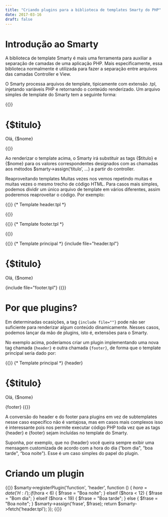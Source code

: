 ```yaml
---
title: "Criando plugins para a biblioteca de templates Smarty do PHP"
date: 2017-03-16
draft: false 
---
```

# Introdução ao Smarty

A biblioteca de template Smarty é mais uma ferramenta para auxiliar a separação de camadas de uma aplicação PHP. Mais especificamente, essa biblioteca normalmente é utilizada para fazer a separação entre arquivos das camadas Controller e View.

O Smarty processa arquivos de template, tipicamente com extensão .tpl, injetando variáveis PHP e retornando o conteúdo renderizado. Um arquivo simples de template do Smarty tem a seguinte forma:

{{<highlight html>}}
<!DOCTYPE html>
<html>
<body>
<h1>{$titulo}</h1>
<p>Olá, {$nome}</p>
</body>
</html>
{{</highlight>}}

Ao renderizar o template acima, o Smarty irá substituir as tags {$titulo} e {$nome} para os valores correspondentes designados com as chamadas aos métodos $smarty->assign(‘titulo’, …) a partir do controller.

Reaproveitando templates
Muitas vezes nos vemos repetindo muitas e muitas vezes o mesmo trecho de código HTML. Para casos mais simples, podemos dividir um único arquivo de template em vários diferentes, assim poderemos reaproveitar o código. Por exemplo:

{{<highlight html>}}
{* Template header.tpl *}
<!DOCTYPE html>
<html>
<body>
{{</highlight>}}

{{<highlight html>}}
{* Template footer.tpl *}
</body>
</html>
{{</highlight>}}

{{<highlight html>}}
{* Template principal *}
{include file="header.tpl"}
<h1>{$titulo}</h1>
<p>Olá, {$nome}</p>
{include file="footer.tpl"}
{{</highlight>}}

# Por que plugins?
Em determinadas ocasições, a tag `{include file=""}` pode não ser suficiente para renderizar algum conteúdo dinamicamente. Nesses casos, podemos lançar da mão de plugins, isto é, extensões para o Smarty.

No exemplo acima, poderíamos criar um plugin implementando uma nova tag chamada `{header}` e outra chamada `{footer}`,
de forma que o template principal seria dado por:

{{<highlight html>}}
{* Template principal *}
{header}
<h1>{$titulo}</h1>
<p>Olá, {$nome}</p>
{footer}
{{</highlight>}}

A conversão do header e do footer para plugins em vez de subtemplates nesse caso específico não é vantajosa, mas em casos mais complexos isso é interessante pois nos permite executar código PHP toda vez que as tags {header} e {footer} sejam incluídas no template do Smarty.

Suponha, por exemplo, que no {header} você queira sempre exibir uma mensagem customizada de acordo com a hora do dia (“bom dia", “boa tarde", “boa noite"). Esse é um caso simples do papel do plugin.

# Criando um plugin


{{<highlight php>}}
$smarty->registerPlugin('function', 'header', function () {
    $hora = date('H:i');
    if ($hora < 6) {
        $frase = "Boa noite";
    } elseif ($hora < 12) {
        $frase = "Bom dia";
    } elseif ($hora < 19) {
        $frase = "Boa tarde";
    } else {
        $frase = "Boa noite";
    }
    $smarty->assign('frase', $frase);
    return $smarty->fetch('header.tpl');
});
{{</highlight>}}
